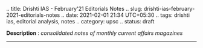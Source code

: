 .. title: Drishti IAS - February'21 Editorials Notes
.. slug: drishti-ias-february-2021-editorials-notes
.. date: 2021-02-01 21:34 UTC+05:30
.. tags: drishti ias, editorial analysis, notes
.. category: upsc
.. status: draft

**Description** : *consolidated notes of monthly current affairs magazines*

***
<!-- TEASER_END -->